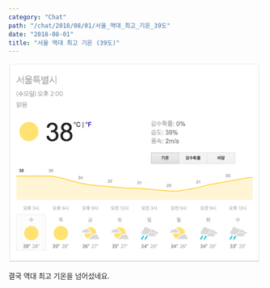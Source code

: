 ```yaml
---
category: "Chat"
path: "/chat/2018/08/01/서울_역대_최고_기온_39도"
date: "2018-08-01"
title: "서울 역대 최고 기온 (39도)"
---
```


![서울 39도](images/seoul_39.png)  

결국 역대 최고 기온을 넘어섰네요.  

